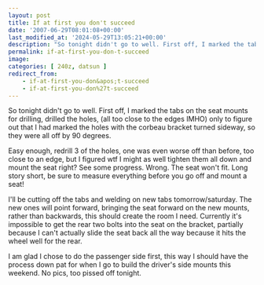 ```yaml
---
layout: post
title: If at first you don't succeed
date: '2007-06-29T08:01:08+00:00'
last_modified_at: '2024-05-29T13:05:21+00:00'
description: "So tonight didn't go to well. First off, I marked the tabs on the seat mounts for drilling"
permalink: if-at-first-you-don-t-succeed
image: 
categories: [ 240z, datsun ]
redirect_from:
    - if-at-first-you-don&apos;t-succeed
    - if-at-first-you-don%27t-succeed
---
```


So tonight didn't go to well. First off, I marked the tabs on the seat mounts for drilling, drilled the holes, (all too close to the edges IMHO) only to figure out that I had marked the holes with the corbeau bracket turned sideway, so they were all off by 90 degrees.

Easy enough, redrill 3 of the holes, one was even worse off than before, too close to an edge, but I figured wtf I might as well tighten them all down and mount the seat right? See some progress. Wrong. The seat won't fit. Long story short, be sure to measure everything before you go off and mount a seat!

I'll be cutting off the tabs and welding on new tabs tomorrow/saturday. The new ones will point forward, bringing the seat forward on the new mounts, rather than backwards, this should create the room I need. Currently it's impossible to get the rear two bolts into the seat on the bracket, partially because I can't actually slide the seat back all the way because it hits the wheel well for the rear.

I am glad I chose to do the passenger side first, this way I should have the process down pat for when I go to build the driver's side mounts this weekend. No pics, too pissed off tonight.

